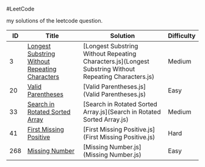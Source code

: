 #LeetCode

my solutions of the leetcode question.

| ID | Title | Solution | Difficulty |
|---| ----- | -------- | -------- |
|3| [Longest Substring Without Repeating Characters](https://leetcode.com/problems/longest-substring-without-repeating-characters/#/description)| [Longest Substring Without Repeating Characters.js](Longest Substring Without Repeating Characters.js) | Medium |
|20|[Valid Parentheses](https://leetcode.com/problems/valid-parentheses/?tab=Description)|[Valid Parentheses.js](Valid Parentheses.js)| Easy |
|33|[Search in Rotated Sorted Array](https://leetcode.com/problems/search-in-rotated-sorted-array/?tab=Description)|[Search in Rotated Sorted Array.js](Search in Rotated Sorted Array.js)| Medium |
|41| [First Missing Positive](https://leetcode.com/problems/first-missing-positive/?tab=Description) | [First Missing Positive.js](First Missing Positive.js)| Hard |
|268|[Missing Number](https://leetcode.com/problems/missing-number/?tab=Description)|[Missing Number.js](Missing Number.js)| Easy |